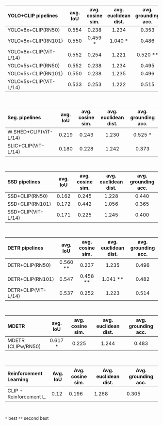 | YOLO+CLIP pipelines    | avg. IoU | avg. cosine sim. | avg. euclidean dist. | avg. grounding acc. |
|:-----------------------|:--------:|:----------------:|:--------------------:|:-------------------:|
| YOLOv8x+CLIP(RN50)     |  0.554   |      0.238       |        1.234         |        0.353        |
| YOLOv8x+CLIP(RN101)    |  0.550   |     0.459 *      |       1.040 *        |        0.486        |
| YOLOv8x+CLIP(ViT-L/14) |  0.552   |      0.254       |        1.221         |      0.520 **       |
| YOLOv5s+CLIP(RN50)     |  0.552   |      0.238       |        1.234         |        0.495        |
| YOLOv5s+CLIP(RN101)    |  0.550   |      0.238       |        1.235         |        0.496        |
| YOLOv5s+CLIP(ViT-L/14) |  0.533   |      0.253       |        1.222         |        0.515        |

<br>

| Seg. pipelines        | avg. IoU | avg. cosine sim. | avg. euclidean dist. | avg. grounding acc. |
|:----------------------|:--------:|:----------------:|:--------------------:|:-------------------:|
| W.SHED+CLIP(ViT-L/14) |  0.219   |      0.243       |        1.230         |       0.525 *       |
| SLIC+CLIP(ViT-L/14)   |  0.180   |      0.228       |        1.242         |        0.373        |

<br>

| SSD pipelines      | avg. IoU | avg. cosine sim. | avg. euclidean dist. | avg. grounding acc. |
|:-------------------|:--------:|:----------------:|:--------------------:|:-------------------:|
| SSD+CLIP(RN50)     |  0.162   |      0.245       |        1.228         |        0.440        |
| SSD+CLIP(RN101)    |  0.172   |      0.442       |        1.056         |        0.365        |
| SSD+CLIP(ViT-L/14) |  0.171   |      0.225       |        1.245         |        0.400        |

<br>

| DETR pipelines      | avg. IoU | avg. cosine sim. | avg. euclidean dist. | avg. grounding acc. |
|:--------------------|:--------:|:----------------:|:--------------------:|:-------------------:|
| DETR+CLIP(RN50)     | 0.560 ** |      0.237       |        1.235         |        0.496        |
| DETR+CLIP(RN101)    |  0.547   |     0.458 **     |       1.041 **       |        0.482        |
| DETR+CLIP(ViT-L/14) |  0.537   |      0.252       |        1.223         |        0.514        |

<br>

| MDETR              | avg. IoU | avg. cosine sim. | avg. euclidean dist. | avg. grounding acc. |
|:-------------------|:--------:|:----------------:|:--------------------:|:-------------------:|
| MDETR (CLIPw/RN50) | 0.617 *  |      0.225       |        1.244         |        0.483        |

<br>

| Reinforcement Learning  | Avg. IoU | Avg. cosine sim. | Avg. euclidean dist. | Avg. grounding acc. |
|:------------------------|----------|------------------|----------------------|---------------------|
| CLIP + Reinforcement L. | 0.12     | 0.196            | 1.268                | 0.305               |

<br>

`*` best
`**` second best